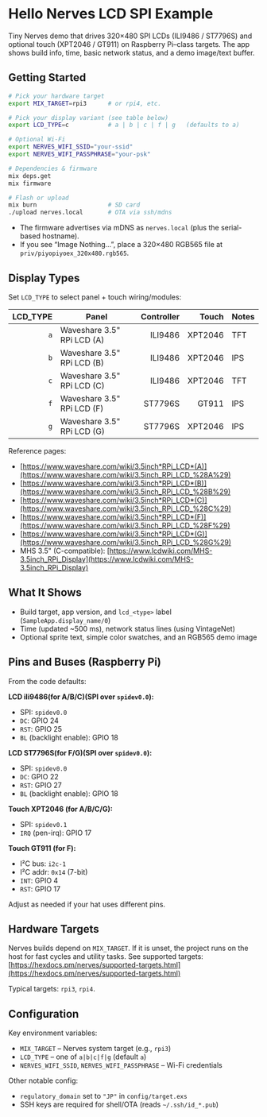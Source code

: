 # Hello Nerves LCD SPI Example

Tiny Nerves demo that drives 320×480 SPI LCDs (ILI9486 / ST7796S) and optional
touch (XPT2046 / GT911) on Raspberry Pi–class targets. The app shows build
info, time, basic network status, and a demo image/text buffer.

## Getting Started

```bash
# Pick your hardware target
export MIX_TARGET=rpi3      # or rpi4, etc.

# Pick your display variant (see table below)
export LCD_TYPE=c           # a | b | c | f | g   (defaults to a)

# Optional Wi-Fi
export NERVES_WIFI_SSID="your-ssid"
export NERVES_WIFI_PASSPHRASE="your-psk"

# Dependencies & firmware
mix deps.get
mix firmware

# Flash or upload
mix burn                    # SD card
./upload nerves.local       # OTA via ssh/mdns
```

- The firmware advertises via mDNS as `nerves.local` (plus the serial-based hostname).
- If you see “Image Nothing…”, place a 320×480 RGB565 file at `priv/piyopiyoex_320x480.rgb565`.

## Display Types

Set `LCD_TYPE` to select panel + touch wiring/modules:

| LCD_TYPE | Panel                      | Controller |   Touch | Notes |
| -------: | -------------------------- | ---------: | ------: | ----- |
|      `a` | Waveshare 3.5" RPi LCD (A) |    ILI9486 | XPT2046 | TFT   |
|      `b` | Waveshare 3.5" RPi LCD (B) |    ILI9486 | XPT2046 | IPS   |
|      `c` | Waveshare 3.5" RPi LCD (C) |    ILI9486 | XPT2046 | TFT   |
|      `f` | Waveshare 3.5" RPi LCD (F) |    ST7796S |   GT911 | IPS   |
|      `g` | Waveshare 3.5" RPi LCD (G) |    ST7796S | XPT2046 | IPS   |

Reference pages:

- [https://www.waveshare.com/wiki/3.5inch*RPi_LCD*(A)](https://www.waveshare.com/wiki/3.5inch_RPi_LCD_%28A%29)
- [https://www.waveshare.com/wiki/3.5inch*RPi_LCD*(B)](https://www.waveshare.com/wiki/3.5inch_RPi_LCD_%28B%29)
- [https://www.waveshare.com/wiki/3.5inch*RPi_LCD*(C)](https://www.waveshare.com/wiki/3.5inch_RPi_LCD_%28C%29)
- [https://www.waveshare.com/wiki/3.5inch*RPi_LCD*(F)](https://www.waveshare.com/wiki/3.5inch_RPi_LCD_%28F%29)
- [https://www.waveshare.com/wiki/3.5inch*RPi_LCD*(G)](https://www.waveshare.com/wiki/3.5inch_RPi_LCD_%28G%29)
- MHS 3.5" (C-compatible): [https://www.lcdwiki.com/MHS-3.5inch_RPi_Display](https://www.lcdwiki.com/MHS-3.5inch_RPi_Display)

## What It Shows

- Build target, app version, and `lcd_<type>` label (`SampleApp.display_name/0`)
- Time (updated ~500 ms), network status lines (using VintageNet)
- Optional sprite text, simple color swatches, and an RGB565 demo image

## Pins and Buses (Raspberry Pi)

From the code defaults:

**LCD ili9486(for A/B/C)(SPI over `spidev0.0`):**

- SPI: `spidev0.0`
- `DC`: GPIO 24
- `RST`: GPIO 25
- `BL` (backlight enable): GPIO 18

**LCD ST7796S(for F/G)(SPI over `spidev0.0`):**

- SPI: `spidev0.0`
- `DC`: GPIO 22
- `RST`: GPIO 27
- `BL` (backlight enable): GPIO 18

**Touch XPT2046 (for A/B/C/G):**

- SPI: `spidev0.1`
- `IRQ` (pen-irq): GPIO 17

**Touch GT911 (for F):**

- I²C bus: `i2c-1`
- I²C addr: `0x14` (7-bit)
- `INT`: GPIO 4
- `RST`: GPIO 17

Adjust as needed if your hat uses different pins.

## Hardware Targets

Nerves builds depend on `MIX_TARGET`. If it is unset, the project runs on the host for fast cycles and utility tasks. See supported targets:
[https://hexdocs.pm/nerves/supported-targets.html](https://hexdocs.pm/nerves/supported-targets.html)

Typical targets: `rpi3`, `rpi4`.

## Configuration

Key environment variables:

- `MIX_TARGET` – Nerves system target (e.g., `rpi3`)
- `LCD_TYPE` – one of `a|b|c|f|g` (default `a`)
- `NERVES_WIFI_SSID`, `NERVES_WIFI_PASSPHRASE` – Wi-Fi credentials

Other notable config:

- `regulatory_domain` set to `"JP"` in `config/target.exs`
- SSH keys are required for shell/OTA (reads `~/.ssh/id_*.pub`)
